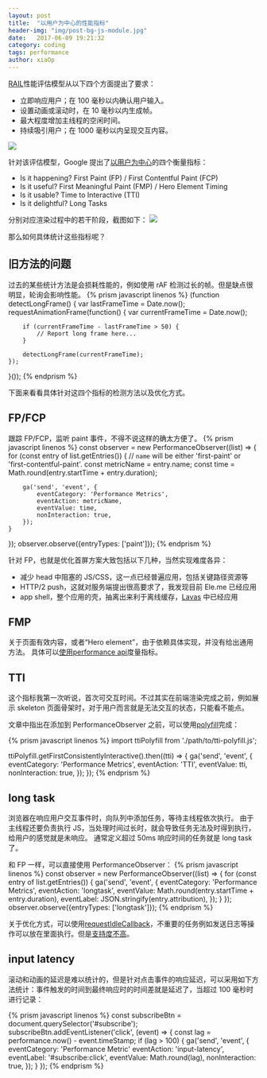 ```yaml
---
layout: post
title:  "以用户为中心的性能指标"
header-img: "img/post-bg-js-module.jpg"
date:   2017-06-09 19:21:32
category: coding
tags: performance
author: xiaOp
---
```


[RAIL](https://developers.google.com/web/fundamentals/performance/rail)性能评估模型从以下四个方面提出了要求：

* 立即响应用户；在 100 毫秒以内确认用户输入。
* 设置动画或滚动时，在 10 毫秒以内生成帧。
* 最大程度增加主线程的空闲时间。
* 持续吸引用户；在 1000 毫秒以内呈现交互内容。

![](/img/rail.png)

针对该评估模型，Google 提出了[以用户为中心](https://developers.google.com/web/updates/2017/06/user-centric-performance-metrics)的四个衡量指标：

* Is it happening?    First Paint (FP) / First Contentful Paint (FCP)
* Is it useful?   First Meaningful Paint (FMP) / Hero Element Timing
* Is it usable?   Time to Interactive (TTI)
* Is it delightful?   Long Tasks

分别对应渲染过程中的若干阶段，截图如下：
![](/img/perf-metrics-load-timeline.png)

那么如何具体统计这些指标呢？

## 旧方法的问题

过去的某些统计方法是会损耗性能的，例如使用 rAF 检测过长的帧。但是缺点很明显，轮询会影响性能。
{% prism javascript linenos %}
(function detectLongFrame() {
    var lastFrameTime = Date.now();
    requestAnimationFrame(function() {
        var currentFrameTime = Date.now();

        if (currentFrameTime - lastFrameTime > 50) {
            // Report long frame here...
        }

        detectLongFrame(currentFrameTime);
    });
}());
{% endprism %}

下面来看看具体针对这四个指标的检测方法以及优化方式。

## FP/FCP

跟踪 FP/FCP，监听 paint 事件，不得不说这样的确太方便了。
{% prism javascript linenos %}
const observer = new PerformanceObserver((list) => {
    for (const entry of list.getEntries()) {
        // `name` will be either 'first-paint' or 'first-contentful-paint'.
        const metricName = entry.name;
        const time = Math.round(entry.startTime + entry.duration);

        ga('send', 'event', {
            eventCategory: 'Performance Metrics',
            eventAction: metricName,
            eventValue: time,
            nonInteraction: true,
        });
    }
});
observer.observe({entryTypes: ['paint']});
{% endprism %}

针对 FP，也就是优化首屏方案大致包括以下几种，当然实现难度各异：

* 减少 head 中阻塞的 JS/CSS，这一点已经普遍应用，包括关键路径资源等
* HTTP/2 push，这就对服务端提出很高要求了，我发现目前 Ele.me 已经应用
* app shell，整个应用的壳，抽离出来利于离线缓存，[Lavas](https://lavas.baidu.com) 中已经应用

## FMP

关于页面有效内容，或者“Hero element”，由于依赖具体实现，并没有给出通用方法。
具体可以[使用performance api](https://speedcurve.com/blog/user-timing-and-custom-metrics/)度量指标。

## TTI

这个指标我第一次听说，首次可交互时间。不过其实在前端渲染完成之前，例如展示 skeleton 页面骨架时，对于用户而言就是无法交互的状态，只能看不能点。

文章中指出在添加到 PerformanceObserver 之前，可以使用[polyfill](https://github.com/GoogleChrome/tti-polyfill)完成：

{% prism javascript linenos %}
import ttiPolyfill from './path/to/tti-polyfill.js';

ttiPolyfill.getFirstConsistentlyInteractive().then((tti) => {
    ga('send', 'event', {
        eventCategory: 'Performance Metrics',
        eventAction: 'TTI',
        eventValue: tti,
        nonInteraction: true,
    });
});
{% endprism %}

## long task

浏览器在响应用户交互事件时，向队列中添加任务，等待主线程依次执行。
由于主线程还要负责执行 JS，当处理时间过长时，就会导致任务无法及时得到执行，给用户的感觉就是未响应。
通常定义超过 50ms 响应时间的任务就是 long task 了。

和 FP 一样，可以直接使用 PerformanceObserver：
{% prism javascript linenos %}
const observer = new PerformanceObserver((list) => {
    for (const entry of list.getEntries()) {
        ga('send', 'event', {
            eventCategory: 'Performance Metrics',
            eventAction: 'longtask',
            eventValue: Math.round(entry.startTime + entry.duration),
            eventLabel: JSON.stringify(entry.attribution),
        });
    }
});
observer.observe({entryTypes: ['longtask']});
{% endprism %}

关于优化方式，可以使用[requestIdleCallback](https://developers.google.com/web/updates/2015/08/using-requestidlecallback)，不重要的任务例如发送日志等操作可以放在里面执行。但是[支持度不高](https://caniuse.com/#search=requestIdleCallback)。

## input latency

滚动和动画的延迟是难以统计的，但是针对点击事件的响应延迟，可以采用如下方法统计：事件触发的时间到最终响应时的时间差就是延迟了，当超过 100 毫秒时进行记录：

{% prism javascript linenos %}
const subscribeBtn = document.querySelector('#subscribe');
subscribeBtn.addEventListener('click', (event) => {
    const lag = performance.now() - event.timeStamp;
    if (lag > 100) {
        ga('send', 'event', {
            eventCategory: 'Performance Metric'
            eventAction: 'input-latency',
            eventLabel: '#subscribe:click',
            eventValue: Math.round(lag),
            nonInteraction: true,
        });
    }
});
{% endprism %}
